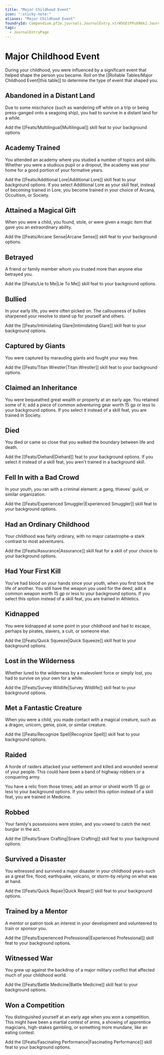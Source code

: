 ```yaml
---
title: "Major Childhood Event"
icon: ":sticky-note:"
aliases: "Major Childhood Event"
foundryId: Compendium.pf2e.journals.JournalEntry.xtrW5GEtPPuXR6k2.JournalEntryPage.IQ56rAleMRc53Lcv
tags:
  - JournalEntryPage
---
```


# Major Childhood Event
During your childhood, you were influenced by a significant event that helped shape the person you became. Roll on the [[Rollable Tables/Major Childhood Event|this table]] to determine the type of event that shaped you.

## Abandoned in a Distant Land

Due to some mischance (such as wandering off while on a trip or being press-ganged onto a seagoing ship), you had to survive in a distant land for a while.

Add the [[Feats/Multilingual|Multilingual]] skill feat to your background options

## Academy Trained

You attended an academy where you studied a number of topics and skills. Whether you were a studious pupil or a dropout, the academy was your home for a good portion of your formative years.

Add the [[Feats/Additional Lore|Additional Lore]] skill feat to your background options. If you select Additional Lore as your skill feat, instead of becoming trained in Lore, you become trained in your choice of Arcana, Occultism, or Society.

## Attained a Magical Gift

When you were a child, you found, stole, or were given a magic item that gave you an extraordinary ability.

Add the [[Feats/Arcane Sense|Arcane Sense]] skill feat to your background options.

## Betrayed

A friend or family member whom you trusted more than anyone else betrayed you.

Add the [[Feats/Lie to Me|Lie To Me]] skill feat to your background options.

## Bullied

In your early life, you were often picked on. The callousness of bullies sharpened your resolve to stand up for yourself and others.

Add the [[Feats/Intimidating Glare|Intimidating Glare]] skill feat to your background options.

## Captured by Giants

You were captured by marauding giants and fought your way free.

Add the [[Feats/Titan Wrestler|Titan Wrestler]] skill feat to your background options.

## Claimed an Inheritance

You were bequeathed great wealth or property at an early age. You retained some of it; add a piece of common adventuring gear worth 15 gp or less to your background options. If you select it instead of a skill feat, you are trained in Society.

## Died

You died or came so close that you walked the boundary between life and death.

Add the [[Feats/Diehard|Diehard]] feat to your background options. If you select it instead of a skill feat, you aren't trained in a background skill.

## Fell In with a Bad Crowd

In your youth, you ran with a criminal element: a gang, thieves' guild, or similar organization.

Add the [[Feats/Experienced Smuggler|Experienced Smuggler]] skill feat to your background options.

## Had an Ordinary Childhood

Your childhood was fairly ordinary, with no major catastrophe-a stark contrast to most adventurers.

Add the [[Feats/Assurance|Assurance]] skill feat for a skill of your choice to your background options.

## Had Your First Kill

You've had blood on your hands since your youth, when you first took the life of another. You still have the weapon you used for the deed; add a common weapon worth 15 gp or less to your background options. If you select this option instead of a skill feat, you are trained in Athletics.

## Kidnapped

You were kidnapped at some point in your childhood and had to escape, perhaps by pirates, slavers, a cult, or someone else.

Add the [[Feats/Quick Squeeze|Quick Squeeze]] skill feat to your background options.

## Lost in the Wilderness

Whether lured to the wilderness by a malevolent force or simply lost, you had to survive on your own for a while.

Add the [[Feats/Survey Wildlife|Survey Wildlife]] skill feat to your background options.

## Met a Fantastic Creature

When you were a child, you made contact with a magical creature, such as a dragon, unicorn, genie, pixie, or similar creature.

Add the [[Feats/Recognize Spell|Recognize Spell]] skill feat to your background options.

## Raided

A horde of raiders attacked your settlement and killed and wounded several of your people. This could have been a band of highway robbers or a conquering army.

You have a relic from those times; add an armor or shield worth 15 gp or less to your background options. If you select this option instead of a skill feat, you are trained in Medicine.

## Robbed

Your family's possessions were stolen, and you vowed to catch the next burglar in the act.

Add the [[Feats/Snare Crafting|Snare Crafting]] skill feat to your background options.

## Survived a Disaster

You witnessed and survived a major disaster in your childhood years-such as a great fire, flood, earthquake, volcano, or storm-by relying on what was at hand.

Add the [[Feats/Quick Repair|Quick Repair]] skill feat to your background options.

## Trained by a Mentor

A mentor or patron took an interest in your development and volunteered to train or sponsor you.

Add the [[Feats/Experienced Professional|Experienced Professional]] skill feat to your background options.

## Witnessed War

You grew up against the backdrop of a major military conflict that affected much of your childhood world.

Add the [[Feats/Battle Medicine|Battle Medicine]] skill feat to your background options.

## Won a Competition

You distinguished yourself at an early age when you won a competition. This might have been a martial contest of arms, a showing of apprentice magicians, high-stakes gambling, or something more mundane, like an eating contest.

Add the [[Feats/Fascinating Performance|Fascinating Performance]] skill feat to your background options.
